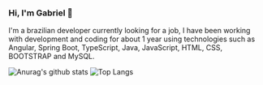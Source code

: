 ### Hi, I'm Gabriel 👋
I'm a brazilian developer currently looking for a job, I have been working with development and coding for about 1 year using technologies such as Angular, Spring Boot, TypeScript, Java, JavaScript, HTML, CSS, BOOTSTRAP and MySQL.
<!--
**gabrieloliveiradev/gabrieloliveiradev** is a ✨ _special_ ✨ repository because its `README.md` (this file) appears on your GitHub profile.

Here are some ideas to get you started:

- 🔭 I’m currently working on ...
- 🌱 I’m currently learning ...
- 👯 I’m looking to collaborate on ...
- 🤔 I’m looking for help with ...
- 💬 Ask me about ...
- 📫 How to reach me: ...
- 😄 Pronouns: ...
- ⚡ Fun fact: ...
-->

![Anurag's github stats](https://github-readme-stats.vercel.app/api?username=gabrieloliveiradev&show_icons=true&theme=dracula&layout=compact)
![Top Langs](https://github-readme-stats.vercel.app/api/top-langs/?username=gabrieloliveiradev&layout=compact&theme=dracula)
